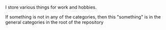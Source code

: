 I store various things for work and hobbies.

If something is not in any of the categories, then this "something" is in the general categories in the root of the repository